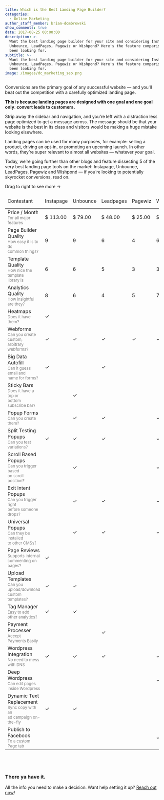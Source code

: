 ```yaml
---
title: Which is the Best Landing Page Builder?
categories:
  - Online Marketing
author_staff_member: brian-dombrowski
show_comments: true
date: 2017-08-25 00:00:00
description: >-
  Want the best landing page builder for your site and considering Instapage,
  Unbounce, LeadPages, Pagewiz or Wishpond? Here's the feature comparison you've
  been looking for.
subtitle: >-
  Want the best landing page builder for your site and considering Instapage,
  Unbounce, LeadPages, Pagewiz or Wishpond? Here's the feature comparison you've
  been looking for.
image: /images/dc_marketing_seo.png
---
```



Conversions are the primary goal of any successful website — and you'll beat out the competition with a carefully optimized landing page.

**This is because landing pages are designed with one goal and one goal only: convert leads to customers.**

Strip away the sidebar and navigation, and you're left with a distraction less page optimized to get a message across. The message should be that your website is the best in its class and visitors would be making a huge mistake looking elsewhere.

Landing pages can be used for many purposes, for example: selling a product, driving an opt-in, or promoting an upcoming launch. In other words, they’re super relevant to almost all websites — whatever your goal.

Today, we’re going further than other blogs and feature dissecting 5 of the very best landing page tools on the market: Instapage, Unbounce, LeadPages, Pagewiz and Wishpond — if you’re looking to potentially skyrocket conversions, read on.

<div id="landingpagetablewrapper"><p class="scroll-text">Drag to right to see more &rarr;</p><style type="text/css">#landingpagetablewrapper ::-webkit-scrollbar {
      -webkit-appearance: none;
      width: 7px;
  }
  #landingpagetablewrapper ::-webkit-scrollbar-thumb {
      border-radius: 4px;
      background-color: rgba(0,0,0,.5);
      -webkit-box-shadow: 0 0 1px rgba(255,255,255,.5);
  }

  .scroll-text {
    display:none;
    font-size: 12px;
    margin: 10px 0 5px 0;
  }
  @media only screen and (max-width:890px){
    .scroll-text { display:block; }
  }

  .ritz {
    max-width: 100%;
    width: 910px;
    margin:auto;
    overflow:scroll;
  }

  .ritz .waffle {
    border: 1px solid #aaa;
    margin: auto;
  }
  .ritz .waffle a {
    color: inherit;
  }

  .ritz .waffle td {
    text-align: center;
    color: #222;
    font-family: 'Helvetica Neue',Arial;
    font-size: 12pt;
    vertical-align: middle;
    white-space: nowrap;
    direction: ltr;
    padding: 5px 10px;
    border-bottom: 1px solid #aaa;
  }

  .ritz .waffle .s2 {
    background-color: #f4c7c3;
  }

  .ritz .waffle .s5 {
    border-left: none;
    border-right: none;
    background-color: #ffffff;
  }

  .ritz .waffle .s0 {
    background-color: #ffffff;
    font-size: 14pt;
    padding: 0px 14px 0px 14px;
    border-bottom: 2px solid gray;
  }

  .ritz .waffle .s6 {
    border-left: none;
    background-color: #f4c7c3;
  }

  .ritz .waffle .s1 {
    background-color: #ffffff;

  }

  .ritz .waffle .s4 {
    background-color: #b7e1cd;
  }

  .ritz .waffle .s3 {
    background-color: #fce8b2;
  }
  .ritz .info {
    font-size: 13px;
    color: gray;
  }</style><div class="ritz grid-container" dir="ltr"><table cellpadding="0" cellspacing="0" class="waffle"><thead><tr style="height:48px;"><td class="s0" dir="ltr">Contestant</td><td class="s0">Instapage</td><td class="s0">Unbounce</td><td class="s0">Leadpages</td><td class="s0">Pagewiz</td><td class="s0">Wishpond</td></tr></thead><tbody><tr><td class="s1">Price / Month<div class="info">For all major features</div></td><td class="s2">$ 113.00</td><td class="s3">$ 79.00</td><td class="s4">$ 48.00</td><td class="s4">$ 25.00</td><td class="s2">$ 99.00</td></tr><tr><td class="s1">Page Builder Quality<div class="info">How easy it is to do<br />common things?</div></td><td class="s4">9</td><td class="s4">9</td><td class="s3">6</td><td class="s2">4</td><td class="s3">6</td></tr><tr><td class="s1">Template Quality<div class="info">How nice the template<br />library is</div></td><td class="s3">6</td><td class="s3">6</td><td class="s3">5</td><td class="s2">3</td><td class="s2">3</td></tr><tr><td class="s1">Analytics Quality<div class="info">How insightful are they?</div></td><td class="s4">8</td><td class="s3">6</td><td class="s2">4</td><td class="s3">5</td><td class="s4">7</td></tr><tr><td class="s1">Heatmaps<div class="info">Does it have them?</div></td><td class="s4">✓</td><td class="s2">&nbsp;</td><td class="s2">&nbsp;</td><td class="s2">&nbsp;</td><td class="s2">&nbsp;</td></tr><tr><td class="s1">Webforms<div class="info">Can you create custom,<br />arbitrary webforms?</div></td><td class="s4">✓</td><td class="s4">✓</td><td class="s4">✓</td><td class="s4">✓</td><td class="s4">✓</td></tr><tr><td class="s1">Big Data Autofill<div class="info">Can it guess email and<br />name for forms?</div></td><td class="s4">✓</td><td class="s2">&nbsp;</td><td class="s4">✓</td><td class="s2">&nbsp;</td><td class="s2">&nbsp;</td></tr><tr><td class="s1">Sticky Bars<div class="info">Does it have a top or<br />bottom subscribe bar?</div></td><td class="s2">&nbsp;</td><td class="s4">✓</td><td class="s2">&nbsp;</td><td class="s2">&nbsp;</td><td class="s2">&nbsp;</td></tr><tr><td class="s1">Popup Forms<div class="info">Can you create them?</div></td><td class="s2">&nbsp;</td><td class="s4">✓</td><td class="s4">✓</td><td class="s2">&nbsp;</td><td class="s4">✓</td></tr><tr><td class="s1">Split Testing Popups<div class="info">Can you test variations?</div></td><td class="s4">✓</td><td class="s4">✓</td><td class="s4">✓</td><td class="s2">&nbsp;</td><td class="s4">✓</td></tr><tr><td class="s1">Scroll Based Popups<div class="info">Can you trigger based<br />on scroll position?</div></td><td class="s2">&nbsp;</td><td class="s4">✓</td><td class="s2">&nbsp;</td><td class="s2">&nbsp;</td><td class="s4">✓</td></tr><tr><td class="s1">Exit Intent Popups<div class="info">Can you trigger right<br />before someone drops?</div></td><td class="s2">&nbsp;</td><td class="s4">✓</td><td class="s4">✓</td><td class="s2">&nbsp;</td><td class="s4">✓</td></tr><tr><td class="s1">Universal Popups<div class="info">Can they be installed<br />to other CMSs?</div></td><td class="s2">&nbsp;</td><td class="s4">✓</td><td class="s4">✓</td><td class="s2">&nbsp;</td><td class="s4">✓</td></tr><tr><td class="s1">Page Reviews<div class="info">Supports internal<br />commenting on pages?</div></td><td class="s4">✓</td><td class="s2">&nbsp;</td><td class="s2">&nbsp;</td><td class="s2">&nbsp;</td><td class="s2">&nbsp;</td></tr><tr><td class="s1">Upload Templates<div class="info">Can you upload/download<br />custom templates?</div></td><td class="s4">✓</td><td class="s4">✓</td><td class="s2">&nbsp;</td><td class="s2">&nbsp;</td><td class="s2">&nbsp;</td></tr><tr><td class="s1">Tag Manager<div class="info">Easy to add<br />other analytics?</div></td><td class="s4">✓</td><td class="s4">✓</td><td class="s2">&nbsp;</td><td class="s2">&nbsp;</td><td class="s2">&nbsp;</td></tr><tr><td class="s1">Payment Processer<div class="info">Accept Payments Easily</div></td><td class="s2">&nbsp;</td><td class="s2">&nbsp;</td><td class="s4">✓</td><td class="s2">&nbsp;</td><td class="s2">&nbsp;</td></tr><tr><td class="s1">Wordpress Integration<div class="info">No need to mess<br />with DNS</div></td><td class="s4">✓</td><td class="s4">✓</td><td class="s4">✓</td><td class="s2">&nbsp;</td><td class="s4">✓</td></tr><tr><td class="s1">Deep Wordpress<div class="info">Can edit pages<br />inside Wordpress</div></td><td class="s6">&nbsp;</td><td class="s6">&nbsp;</td><td class="s2">&nbsp;</td><td class="s2">&nbsp;</td><td class="s4">✓</td></tr><tr><td class="s1">Dynamic Text Replacement<div class="info">Sync copy with an<br />ad campaign on-the-fly</div></td><td class="s4">✓</td><td class="s4">✓</td><td class="s2">&nbsp;</td><td class="s2">&nbsp;</td><td class="s2">&nbsp;</td></tr><tr><td class="s1">Publish to Facebook<div class="info">To a custom Page tab</div></td><td class="s2">&nbsp;</td><td class="s2">&nbsp;</td><td class="s2">&nbsp;</td><td class="s2">&nbsp;</td><td class="s4">✓</td></tr></tbody></table></div></div>

## &nbsp;

### There ya have it.

All the info you need to make a decision. Want help setting it up? [Reach out now](/contact)!